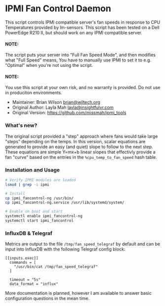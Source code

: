 # IPMI Fan Control Daemon

This script controls IPMI compatible server's fan speeds in response to CPU Temperatures provided by lm-sensors.
This script has been tested on a Dell PowerEdge R210 II, but should work on any IPMI compatible server.

#### NOTE: 
The script puts your server into "Full Fan Speed Mode", and then modifies what "Full Speed" means,
You have to manually use IPMI to set it to e.g. "Optimal" when you're not using the script.

#### NOTE: 
You use this script at your own risk, and no warranty is provided. Do not use in produciton environments.

* Maintainer: Brian Wilson <brian@wiltech.org>
* Original Author: Layla Mah <layla@insightfulvr.com>
* Original Version: https://github.com/missmah/ipmi_tools

### What's new?
The original script provided a "step" approach where fans would take large "steps" depending on the temps.
In this version, scalar equations are generated to provide an easy (and quiet) slope to follow to the next step.
These equations are simple Y=mx+b linear slopes that effectivly provide a fan "curve" based on the entries in the
`%cpu_temp_to_fan_speed` hash table.

### Installation and Usage
```sh
# Verify IPMI modules are loaded
lsmod | grep -i ipmi

# Install
cp ipmi_fancontrol-ng /usr/bin/
cp ipmi_fancontrol-ng.service /usr/lib/systemd/system/

# Enable on boot and start
systemctl enable ipmi_fancontrol-ng
systemctl start ipmi_fancontrol
```

### InfluxDB & Telegraf
Metrics are output to the file `/tmp/fan_speed_telegraf` by default and can be input into InfluxDB with the following Telegraf config block:
```
[[inputs.exec]]
  commands = [
    "/usr/bin/cat /tmp/fan_speed_telegraf"
  ]

  timeout = "5s"
  data_format = "influx"
```


More documentation is planned, however I am available to answer basic configuration questions in the mean time.

